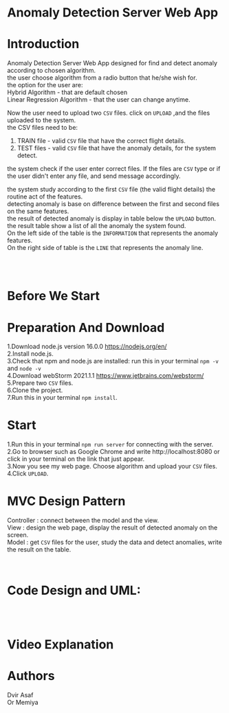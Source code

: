 # Anomaly Detection Server Web App

# Introduction

Anomaly Detection Server Web App designed for find and detect anomaly according to chosen algorithm. <br>
the user choose algorithm from a radio button that he/she wish for. <br>
the option for the user are: <br>
Hybrid Algorithm - that are default chosen <br>
Linear Regression Algorithm - that the user can change anytime. <br>

Now the user need to upload two ```CSV``` files. click on ```UPLOAD``` ,and the files uploaded to the system. <br>
the CSV files need to be:
1. TRAIN file - valid ```CSV``` file that have the correct flight details.
2. TEST files - valid ```CSV``` file that have the anomaly details, for the system detect.

the system check if the user enter correct files. If the files are ```CSV``` type or if the user didn't enter any file, and send message accordingly.

the system study according to the first ```CSV``` file (the valid flight details) the routine act of the features. <br>
detecting anomaly is base on difference between the first and second files on the same features. <br>
the result of detected anomaly is display in table below the ```UPLOAD``` button. <br>
the result table show a list of all the anomaly the system found. <br>
On the left side of the table is the ```INFORMATION``` that represents the anomaly features. <br>
On the right side of table is the ```LINE``` that represents the anomaly line. <br>

<br>


<br>

# Before We Start

# Preparation And Download

1.Download node.js version 16.0.0 https://nodejs.org/en/ <br>
2.Install node.js.  <br>
3.Check that npm and node.js are installed: run this in your terminal  ```npm -v``` and ```node -v```  <br>
4.Download webStorm 2021.1.1 https://www.jetbrains.com/webstorm/ <br>
5.Prepare two ```CSV``` files. <br>
6.Clone the project. <br>
7.Run this in your terminal ```npm install```. <br>

# Start

1.Run this in your terminal ```npm run server``` for connecting with the server. <br>
2.Go to browser such as Google Chrome and write http://localhost:8080 or click in your terminal on the link that just appear. <br>
3.Now you see my web page. Choose algorithm and upload your ```CSV``` files. <br>
4.Click ```UPLOAD```.

# MVC Design Pattern

Controller : connect between the model and the view. <br>
View : design the web page, display the result of detected anomaly on the screen. <br>
Model : get ```CSV``` files for the user, study the data and detect anomalies, write the result on the table. <br>

<br>

# Code Design and UML:

<br>

<br>

# Video Explanation

# Authors
Dvir Asaf <br>
Or Memiya
